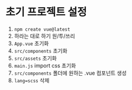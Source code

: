 # 초기 프로젝트 설정

1. `npm create vue@latest`
2. 하라는 대로 하기 원/투/쓰리
3. `App.vue` 초기화
4. `src/components` 초기화
5. `src/assets` 초기화
6. `main.js` import css 초기화
7. `src/components` 폴더에 원하는 .vue 컴포넌트 생성
8. `lang=scss` 삭제